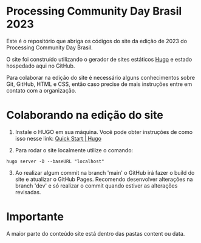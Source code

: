 # Processing Community Day Brasil 2023

Este é o repositório que abriga os códigos do site da edição de 2023 do Processing Community Day Brasil.

O site foi construído utilizando o gerador de sites estáticos [Hugo](https://gohugo.io/) e estado hospedado aqui no GitHub.

Para colaborar na edição do site é necessário alguns conhecimentos sobre Git, GitHub, HTML e CSS, então caso precise de mais instruções entre em contato com a organização.

# Colaborando na edição do site

1. Instale o HUGO em sua máquina. Você pode obter instruções de como isso nesse link: [Quick Start | Hugo](https://gohugo.io/getting-started/quick-start/)

2. Para rodar o site localmente utilize o comando:

`hugo server -D --baseURL "localhost"`

3. Ao realizar algum commit na branch 'main' o GitHub irá fazer o build do site e atualizar o GitHub Pages. Recomendo desenvolver alterações na branch 'dev' e só realizar o commit quando estiver as alterações revisadas.

# Importante

A maior parte do conteúdo site está dentro das pastas content ou data.
